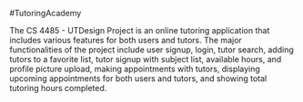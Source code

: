 #TutoringAcademy

The CS 4485 - UTDesign Project is an online tutoring application that includes various features for both users and tutors. The major functionalities of the project include user signup, login, tutor search, adding tutors to a favorite list, tutor signup with subject list, available hours, and profile picture upload, making appointments with tutors, displaying upcoming appointments for both users and tutors, and showing total tutoring hours completed.

